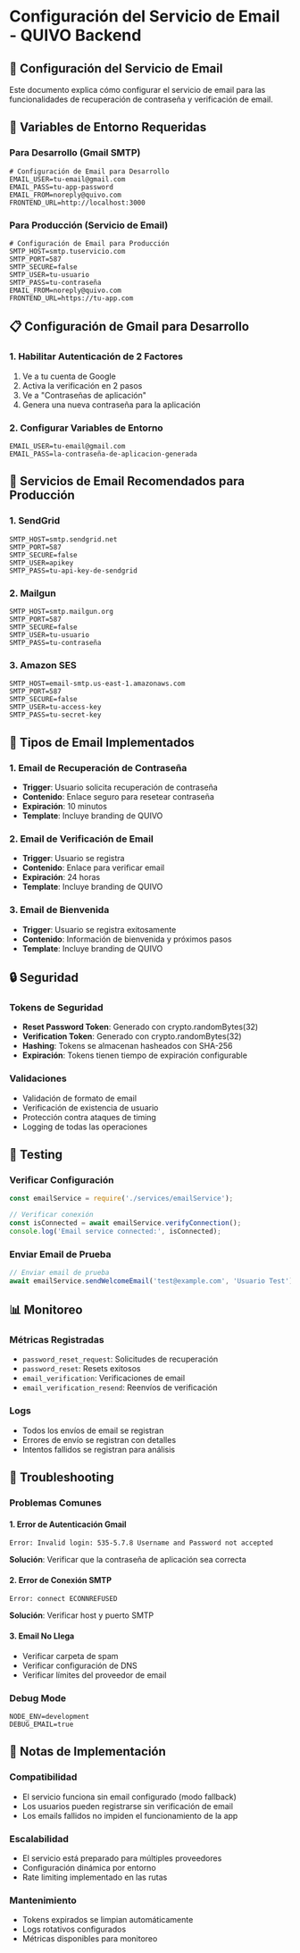 # Configuración del Servicio de Email - QUIVO Backend

## 📧 Configuración del Servicio de Email

Este documento explica cómo configurar el servicio de email para las funcionalidades de recuperación de contraseña y verificación de email.

## 🔧 Variables de Entorno Requeridas

### Para Desarrollo (Gmail SMTP)

```env
# Configuración de Email para Desarrollo
EMAIL_USER=tu-email@gmail.com
EMAIL_PASS=tu-app-password
EMAIL_FROM=noreply@quivo.com
FRONTEND_URL=http://localhost:3000
```

### Para Producción (Servicio de Email)

```env
# Configuración de Email para Producción
SMTP_HOST=smtp.tuservicio.com
SMTP_PORT=587
SMTP_SECURE=false
SMTP_USER=tu-usuario
SMTP_PASS=tu-contraseña
EMAIL_FROM=noreply@quivo.com
FRONTEND_URL=https://tu-app.com
```

## 📋 Configuración de Gmail para Desarrollo

### 1. Habilitar Autenticación de 2 Factores
1. Ve a tu cuenta de Google
2. Activa la verificación en 2 pasos
3. Ve a "Contraseñas de aplicación"
4. Genera una nueva contraseña para la aplicación

### 2. Configurar Variables de Entorno
```env
EMAIL_USER=tu-email@gmail.com
EMAIL_PASS=la-contraseña-de-aplicacion-generada
```

## 🚀 Servicios de Email Recomendados para Producción

### 1. SendGrid
```env
SMTP_HOST=smtp.sendgrid.net
SMTP_PORT=587
SMTP_SECURE=false
SMTP_USER=apikey
SMTP_PASS=tu-api-key-de-sendgrid
```

### 2. Mailgun
```env
SMTP_HOST=smtp.mailgun.org
SMTP_PORT=587
SMTP_SECURE=false
SMTP_USER=tu-usuario
SMTP_PASS=tu-contraseña
```

### 3. Amazon SES
```env
SMTP_HOST=email-smtp.us-east-1.amazonaws.com
SMTP_PORT=587
SMTP_SECURE=false
SMTP_USER=tu-access-key
SMTP_PASS=tu-secret-key
```

## 📧 Tipos de Email Implementados

### 1. Email de Recuperación de Contraseña
- **Trigger**: Usuario solicita recuperación de contraseña
- **Contenido**: Enlace seguro para resetear contraseña
- **Expiración**: 10 minutos
- **Template**: Incluye branding de QUIVO

### 2. Email de Verificación de Email
- **Trigger**: Usuario se registra
- **Contenido**: Enlace para verificar email
- **Expiración**: 24 horas
- **Template**: Incluye branding de QUIVO

### 3. Email de Bienvenida
- **Trigger**: Usuario se registra exitosamente
- **Contenido**: Información de bienvenida y próximos pasos
- **Template**: Incluye branding de QUIVO

## 🔒 Seguridad

### Tokens de Seguridad
- **Reset Password Token**: Generado con crypto.randomBytes(32)
- **Verification Token**: Generado con crypto.randomBytes(32)
- **Hashing**: Tokens se almacenan hasheados con SHA-256
- **Expiración**: Tokens tienen tiempo de expiración configurable

### Validaciones
- Validación de formato de email
- Verificación de existencia de usuario
- Protección contra ataques de timing
- Logging de todas las operaciones

## 🧪 Testing

### Verificar Configuración
```javascript
const emailService = require('./services/emailService');

// Verificar conexión
const isConnected = await emailService.verifyConnection();
console.log('Email service connected:', isConnected);
```

### Enviar Email de Prueba
```javascript
// Enviar email de prueba
await emailService.sendWelcomeEmail('test@example.com', 'Usuario Test');
```

## 📊 Monitoreo

### Métricas Registradas
- `password_reset_request`: Solicitudes de recuperación
- `password_reset`: Resets exitosos
- `email_verification`: Verificaciones de email
- `email_verification_resend`: Reenvíos de verificación

### Logs
- Todos los envíos de email se registran
- Errores de envío se registran con detalles
- Intentos fallidos se registran para análisis

## 🚨 Troubleshooting

### Problemas Comunes

#### 1. Error de Autenticación Gmail
```
Error: Invalid login: 535-5.7.8 Username and Password not accepted
```
**Solución**: Verificar que la contraseña de aplicación sea correcta

#### 2. Error de Conexión SMTP
```
Error: connect ECONNREFUSED
```
**Solución**: Verificar host y puerto SMTP

#### 3. Email No Llega
- Verificar carpeta de spam
- Verificar configuración de DNS
- Verificar límites del proveedor de email

### Debug Mode
```env
NODE_ENV=development
DEBUG_EMAIL=true
```

## 📝 Notas de Implementación

### Compatibilidad
- El servicio funciona sin email configurado (modo fallback)
- Los usuarios pueden registrarse sin verificación de email
- Los emails fallidos no impiden el funcionamiento de la app

### Escalabilidad
- El servicio está preparado para múltiples proveedores
- Configuración dinámica por entorno
- Rate limiting implementado en las rutas

### Mantenimiento
- Tokens expirados se limpian automáticamente
- Logs rotativos configurados
- Métricas disponibles para monitoreo

